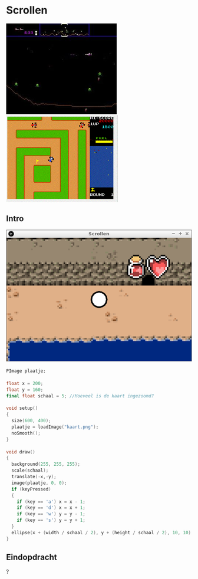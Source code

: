 # Scrollen

![Defender, een van de eerste games waarin het scherm van links naar rechts scrolls](Defender.jpg)
![Rally X, een van de eerste games waarin het scherm alle kanten op scrollt](rally_x.gif)

## Intro

![Intro](Scrollen_Intro.png)

```c++
PImage plaatje;

float x = 200;
float y = 160;
final float schaal = 5; //Hoeveel is de kaart ingezoomd?

void setup() 
{
  size(600, 400);
  plaatje = loadImage("kaart.png");
  noSmooth();
}

void draw() 
{
  background(255, 255, 255);
  scale(schaal);
  translate(-x,-y);
  image(plaatje, 0, 0);
  if (keyPressed)
  {
    if (key == 'a') x = x - 1;
    if (key == 'd') x = x + 1;
    if (key == 'w') y = y - 1;
    if (key == 's') y = y + 1;
  }
  ellipse(x + (width / schaal / 2), y + (height / schaal / 2), 10, 10);
}
```

## Eindopdracht

?